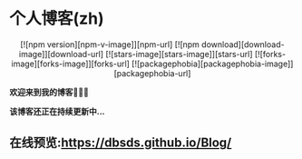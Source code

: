 # 个人博客(zh)

<div align="center">

[![npm version][npm-v-image]][npm-url] 
[![npm download][download-image]][download-url] 
[![stars-image][stars-image]][stars-url] 
[![forks-image][forks-image]][forks-url] 
[![packagephobia][packagephobia-image]][packagephobia-url] 
  
</div> 


**欢迎来到我的博客:clap::clap::clap:**


**该博客还正在持续更新中...**



## 在线预览:https://dbsds.github.io/Blog/